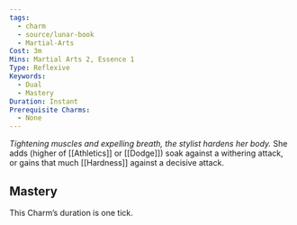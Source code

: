 ```yaml
---
tags:
  - charm
  - source/lunar-book
  - Martial-Arts
Cost: 3m
Mins: Martial Arts 2, Essence 1
Type: Reflexive
Keywords:
  - Dual
  - Mastery
Duration: Instant
Prerequisite Charms:
  - None
---
```

*Tightening muscles and expelling breath, the stylist hardens her body.* 
She adds (higher of [[Athletics]] or [[Dodge]]) soak against a withering attack, or gains that much [[Hardness]] against a decisive attack. 
## Mastery
This Charm’s duration is one tick.